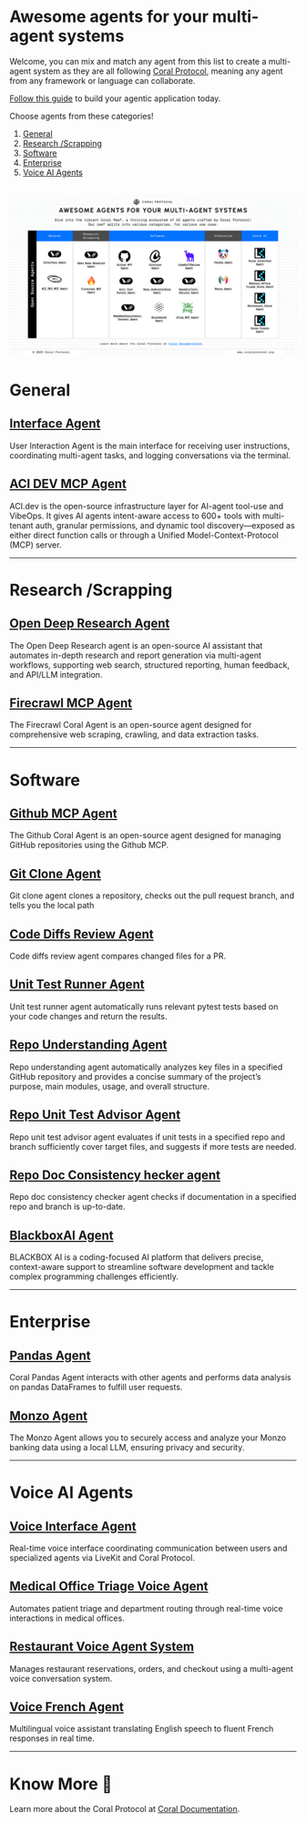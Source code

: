 # Awesome agents for your multi-agent systems

Welcome, you can mix and match any agent from this list to create a multi-agent system as they are all following [Coral Protocol](https://docs.coralprotocol.org/CoralDoc/Introduction/WhatisCoralProtocol), meaning any agent from any framework or language can collaborate.

[Follow this guide](https://docs.coralprotocol.org/CoralDoc/Guide/awesome-softwaretesting) to build your agentic application today.

Choose agents from these categories!

1. [General](#general)
2. [Research /Scrapping](#research-scrapping)
3. [Software](#software)
4. [Enterprise](#enterprise)
5. [Voice AI Agents](#voice-ai-agents)
 
![Awesome List](/images/Coral-AI_Agents.png)
---

# General

## [Interface Agent](https://github.com/Coral-Protocol/Coral-Interface-Agent)

User Interaction Agent is the main interface for receiving user instructions, coordinating multi-agent tasks, and logging conversations via the terminal.

## [ACI DEV MCP Agent](https://github.com/Coral-Protocol/Coral-AciDevMCP-Agent)

ACI.dev is the open-source infrastructure layer for AI-agent tool-use and VibeOps. It gives AI agents intent-aware access to 600+ tools with multi-tenant auth, granular permissions, and dynamic tool discovery—exposed as either direct function calls or through a Unified Model-Context-Protocol (MCP) server.

---

# Research /Scrapping

## [Open Deep Research Agent](https://github.com/Coral-Protocol/Coral-OpenDeepResearch-Agent)

The Open Deep Research agent is an open-source AI assistant that automates in-depth research and report generation via multi-agent workflows, supporting web search, structured reporting, human feedback, and API/LLM integration.


## [Firecrawl MCP Agent](https://github.com/Coral-Protocol/Coral-FirecrawlMCP-Agent)
The Firecrawl Coral Agent is an open-source agent designed for comprehensive web scraping, crawling, and data extraction tasks.

---

# Software

## [Github MCP Agent](https://github.com/Coral-Protocol/Coral-GithubMCP-Agent)

The Github Coral Agent is an open-source agent designed for managing GitHub repositories using the Github MCP.


## [Git Clone Agent](https://github.com/Coral-Protocol/Coral-GitClone-Agent)

Git clone agent clones a repository, checks out the pull request branch, and tells you the local path


## [Code Diffs Review Agent](https://github.com/Coral-Protocol/Coral-CodeDiffReview-Agent)

Code diffs review agent compares changed files for a PR.


## [Unit Test Runner Agent](https://github.com/Coral-Protocol/Coral-UnitTestRunner-Agent)

Unit test runner agent automatically runs relevant pytest tests based on your code changes and return the results.


## [Repo Understanding Agent](https://github.com/Coral-Protocol/Coral-RepoUnderstanding-Agent)

Repo understanding agent automatically analyzes key files in a specified GitHub repository and provides a concise summary of the project’s purpose, main modules, usage, and overall structure.


## [Repo Unit Test Advisor Agent](https://github.com/Coral-Protocol/Coral-RepoUnitTestAdvisor-Agent)

Repo unit test advisor agent evaluates if unit tests in a specified repo and branch sufficiently cover target files, and suggests if more tests are needed.


## [Repo Doc Consistency hecker agent](https://github.com/Coral-Protocol/Coral-RepoDocConsistencyChecker-Agent)

Repo doc consistency checker agent checks if documentation in a specified repo and branch is up-to-date.

## [BlackboxAI Agent](https://github.com/Coral-Protocol/Coral-BlackboxAI-Agent)
BLACKBOX AI is a coding-focused AI platform that delivers precise, context-aware support to streamline software development and tackle complex programming challenges efficiently.


---

# Enterprise

## [Pandas Agent](https://github.com/Coral-Protocol/Coral-Pandas-Agent)

Coral Pandas Agent interacts with other agents and performs data analysis on pandas DataFrames to fulfill user requests.

## [Monzo Agent](https://github.com/Coral-Protocol/Coral-Monzo-Agent)

The Monzo Agent allows you to securely access and analyze your Monzo banking data using a local LLM, ensuring privacy and security.

---

# Voice AI Agents

## [Voice Interface Agent](https://github.com/Coral-Protocol/Coral-VoiceInterface-Agent)

Real-time voice interface coordinating communication between users and specialized agents via LiveKit and Coral Protocol.

## [Medical Office Triage Voice Agent](https://github.com/Coral-Protocol/Coral-MedicalOfficeTriage-Agent)

Automates patient triage and department routing through real-time voice interactions in medical offices.

## [Restaurant Voice Agent System](https://github.com/Coral-Protocol/Coral-RestaurantVoice-Agent)

Manages restaurant reservations, orders, and checkout using a multi-agent voice conversation system.

## [Voice French Agent](https://github.com/Coral-Protocol/Coral-VoiceFrench-Agent)

Multilingual voice assistant translating English speech to fluent French responses in real time.

---

# Know More 🐙  
Learn more about the Coral Protocol at [Coral Documentation](https://docs.coralprotocol.org/CoralDoc/Introduction/WhatisCoralProtocol).
